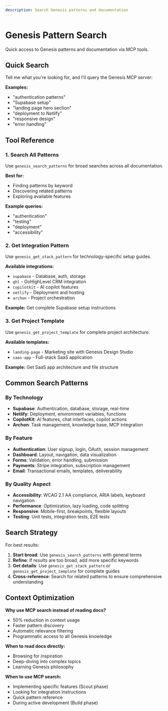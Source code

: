 ```yaml
---
description: Search Genesis patterns and documentation
---
```


# Genesis Pattern Search

Quick access to Genesis patterns and documentation via MCP tools.

## Quick Search

Tell me what you're looking for, and I'll query the Genesis MCP server:

**Examples:**
- "authentication patterns"
- "Supabase setup"
- "landing page hero section"
- "deployment to Netlify"
- "responsive design"
- "error handling"

## Tool Reference

### 1. Search All Patterns
Use `genesis_search_patterns` for broad searches across all documentation.

**Best for:**
- Finding patterns by keyword
- Discovering related patterns
- Exploring available features

**Example queries:**
- "authentication"
- "testing"
- "deployment"
- "accessibility"

### 2. Get Integration Pattern
Use `genesis_get_stack_pattern` for technology-specific setup guides.

**Available integrations:**
- `supabase` - Database, auth, storage
- `ghl` - GoHighLevel CRM integration
- `copilotkit` - AI copilot features
- `netlify` - Deployment and hosting
- `archon` - Project orchestration

**Example:** Get complete Supabase setup instructions

### 3. Get Project Template
Use `genesis_get_project_template` for complete project architecture.

**Available templates:**
- `landing-page` - Marketing site with Genesis Design Studio
- `saas-app` - Full-stack SaaS application

**Example:** Get SaaS app architecture and file structure

## Common Search Patterns

### By Technology
- **Supabase**: Authentication, database, storage, real-time
- **Netlify**: Deployment, environment variables, functions
- **CopilotKit**: AI features, chat interfaces, copilot actions
- **Archon**: Task management, knowledge base, MCP integration

### By Feature
- **Authentication**: User signup, login, OAuth, session management
- **Dashboard**: Layout, navigation, data visualization
- **Forms**: Validation, error handling, submission
- **Payments**: Stripe integration, subscription management
- **Email**: Transactional emails, templates, deliverability

### By Quality Aspect
- **Accessibility**: WCAG 2.1 AA compliance, ARIA labels, keyboard navigation
- **Performance**: Optimization, lazy loading, code splitting
- **Responsive**: Mobile-first, breakpoints, flexible layouts
- **Testing**: Unit tests, integration tests, E2E tests

## Search Strategy

For best results:

1. **Start broad**: Use `genesis_search_patterns` with general terms
2. **Refine**: If results are too broad, add more specific keywords
3. **Get details**: Use `genesis_get_stack_pattern` or `genesis_get_project_template` for complete guides
4. **Cross-reference**: Search for related patterns to ensure comprehensive understanding

## Context Optimization

**Why use MCP search instead of reading docs?**
- 50% reduction in context usage
- Faster pattern discovery
- Automatic relevance filtering
- Programmatic access to all Genesis knowledge

**When to read docs directly:**
- Browsing for inspiration
- Deep-diving into complex topics
- Learning Genesis philosophy

**When to use MCP search:**
- Implementing specific features (Scout phase)
- Looking for integration instructions
- Quick pattern reference
- During active development (Build phase)
